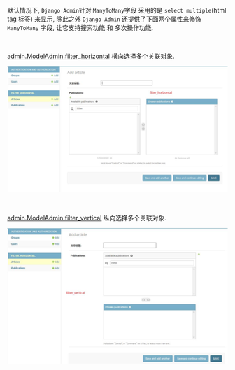 默认情况下, `Django Admin`针对 `ManyToMany`字段 采用的是 `select multiple`(html tag 标签) 来显示, 
除此之外 `Django Admin` 还提供了下面两个属性来修饰 `ManyToMany` 字段, 让它支持搜索功能 和 多次操作功能. 
 
&nbsp;  

[admin.ModelAdmin.filter_horizontal](filter_horizontal_/admin.py#L7) 横向选择多个关联对象.
<p align="center">
  <img src="filter_horizontal_/imgs/filter_horizontal.jpg" alt="filter_vertical"/>
</p>

&nbsp;  
   
[admin.ModelAdmin.filter_vertical](filter_horizontal_/admin.py#L8) 纵向选择多个关联对象.   

<p align="center">
  <img src="filter_horizontal_/imgs/filter_vertical.jpg" alt="filter_vertical"/>
</p>
